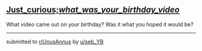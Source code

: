 ## [Just_curious;_what_was_your_birthday_video_](https://www.reddit.com/r/UnusAnnus/comments/jrxj5i/just_curious_what_was_your_birthday_video/)
What video came out on your birthday? Was it what you hoped it would be?

---

submitted to [r/UnusAnnus](https://www.reddit.com/r/UnusAnnus) by [u/seb_YB](https://www.reddit.com/user/seb_YB)
